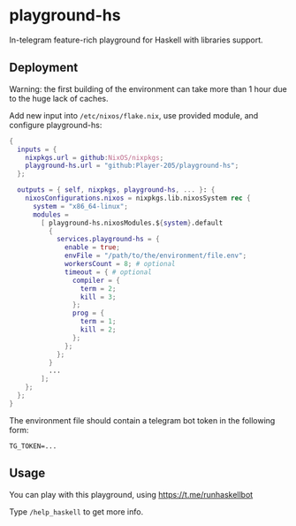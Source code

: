 # playground-hs

In-telegram feature-rich playground for Haskell with libraries support.

## Deployment

Warning: the first building of the environment can take more than 1 hour due to the huge lack of caches.

Add new input into `/etc/nixos/flake.nix`, use provided module, and configure playground-hs:

```nix
{
  inputs = {
    nixpkgs.url = github:NixOS/nixpkgs;
    playground-hs.url = "github:Player-205/playground-hs";
  };

  outputs = { self, nixpkgs, playground-hs, ... }: {
    nixosConfigurations.nixos = nixpkgs.lib.nixosSystem rec {
      system = "x86_64-linux";
      modules =
        [ playground-hs.nixosModules.${system}.default
          {
            services.playground-hs = {
              enable = true;
              envFile = "/path/to/the/environment/file.env";
              workersCount = 8; # optional
              timeout = { # optional
                compiler = {
                  term = 2;
                  kill = 3;
                };
                prog = {
                  term = 1;
                  kill = 2;
                };
              };
            };
          }
          ...
        ];
    };
  };
}
```
The environment file should contain a telegram bot token in the following form:
```
TG_TOKEN=...
```

## Usage

You can play with this playground, using https://t.me/runhaskellbot

Type `/help_haskell` to get more info.

